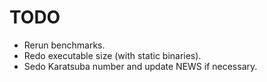 # TODO

* Rerun benchmarks.
* Redo executable size (with static binaries).
* Sedo Karatsuba number and update NEWS if necessary.

